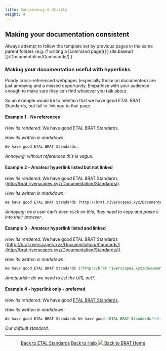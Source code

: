 ```yaml
---
title: Consistency & Utility
weight: 4
---
```


## Making your documentation consistent

Always attempt to follow the template set by previous pages in the same parent folders (e.g. if writing a [command page]({{ site.baseurl }}/Documentation/Commands/) ).

### Making your documentation useful with hyperlinks

Poorly cross-referenced webpages (especially those on documented) are just annoying and a missed opportunity. Empathize with your audience enough to make sure they can find whatever you talk about. 

So an example  would be to mention that we have good ETAL BRAT Standards, but fail to link you to that page.

#### Example 1 - No references
_How its rendered:_
We have good ETAL BRAT Standards.

_How its written in markdown:_
``` markdown
We have good ETAL BRAT Standards.
```

_Annoying: without references this is vague._

#### Example 2 - Amateur hyperlink listed but not linked
_How its rendered:_  We have good ETAL BRAT Standards (http://brat.riverscapes.xyz/Documentation/Standards/).

_How its written in markdown:_ 
``` markdown
We have good ETAL BRAT Standards (http://brat.riverscapes.xyz/Documentation/Standards/).
```

_Annoying: as a user can't even click on this, they need to copy and paste it into their browser ._

#### Example 3 - Amateur hyperlink listed and linked
_How its rendered:_ We have good ETAL BRAT Standards ([http://brat.riverscapes.xyz/Documentation/Standards/](http://brat.riverscapes.xyz/Documentation/Standards/)).

_How its written in markdown:_
``` markdown
We have good ETAL BRAT Standards ([http://brat.riverscapes.xyz/Documentation/Standards/](http://brat.riverscapes.xyz/Documentation/Standards/)).
```

_Amateurish: do we need to list the URL out?._

#### Example 4 -  hyperlink only - preferred
_How its rendered:_
We have good [ETAL BRAT Standards](http://brat.riverscapes.xyz/Documentation/Standards/).

_How its written in markdown:_
``` markdown
We have good ETAL BRAT Standards We have good [ETAL BRAT Standards](http://brat.riverscapes.xyz/Documentation/Standards/).
```

_Our default standard._


------
<div align="center">
	<a class="hollow button" href="{{ site.baseurl }}/Documentation/Standards"><i class = "fa fa-check-square-o"></i> Back to ETAL Standards</a>
	<a class="hollow button" href="{{ site.baseurl }}/Documentation"><i class="fa fa-info-circle"></i> Back to Help </a>
	<a class="hollow button" href="{{ site.baseurl }}/"><img src="{{ site.baseurl }}/assets/images/favicons/favicon-16x16.png">  Back to BRAT Home </a>  
</div>
